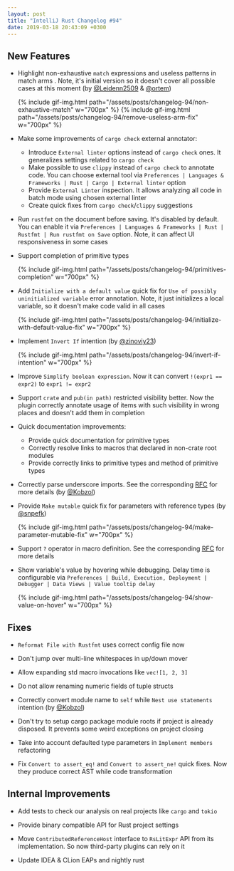 ```yaml
---
layout: post
title: "IntelliJ Rust Changelog #94"
date: 2019-03-18 20:43:09 +0300
---
```



## New Features

* Highlight non-exhaustive `match` expressions and useless patterns in match arms .
Note, it's initial version so it doesn't cover all possible cases at this moment (by [@Leidenn2509] & [@ortem])

  {% include gif-img.html path="/assets/posts/changelog-94/non-exhaustive-match" w="700px" %}
  {% include gif-img.html path="/assets/posts/changelog-94/remove-useless-arm-fix" w="700px" %}

* Make some improvements of `cargo check` external annotator:
  * Introduce `External linter` options instead of `cargo check` ones. It generalizes settings related to `cargo check`
  * Make possible to use `clippy` instead of `cargo check` to annotate code.
  You can choose external tool via `Preferences | Languages & Frameworks | Rust | Cargo | External linter` option
  * Provide `External Linter` inspection. It allows analyzing all code in batch mode using chosen external linter
  * Create quick fixes from `cargo check`/`clippy` suggestions

* Run `rustfmt` on the document before saving. It's disabled by default.
You can enable it via `Preferences | Languages & Frameworks | Rust | Rustfmt | Run rustfmt on Save` option.
Note, it can affect UI responsiveness in some cases

* Support completion of primitive types

  {% include gif-img.html path="/assets/posts/changelog-94/primitives-completion" w="700px" %}

* Add `Initialize with a default value` quick fix for `Use of possibly uninitialized variable` error annotation.
Note, it just initializes a local variable, so it doesn't make code valid in all cases

  {% include gif-img.html path="/assets/posts/changelog-94/initialize-with-default-value-fix" w="700px" %}

* Implement `Invert If` intention (by [@zinoviy23])

  {% include gif-img.html path="/assets/posts/changelog-94/invert-if-intention" w="700px" %}

* Improve `Simplify boolean expression`. Now it can convert `!(expr1 == expr2)` to `expr1 != expr2`

* Support `crate` and `pub(in path)` restricted visibility better.
Now the plugin correctly annotate usage of items with such visibility in wrong places and doesn't add them in completion

* Quick documentation improvements:
  * Provide quick documentation for primitive types
  * Correctly resolve links to macros that declared in non-crate root modules
  * Provide correctly links to primitive types and method of primitive types

* Correctly parse underscore imports.
See the corresponding [RFC](https://github.com/rust-lang/rfcs/pull/2166) for more details (by [@Kobzol])

* Provide `Make mutable` quick fix for parameters with reference types (by [@snpefk])

  {% include gif-img.html path="/assets/posts/changelog-94/make-parameter-mutable-fix" w="700px" %}

* Support `?` operator in macro definition.
See the corresponding [RFC](https://github.com/rust-lang/rfcs/pull/2298) for more details

* Show variable's value by hovering while debugging. Delay time is configurable via `Preferences | Build, Execution, Deployment | Debugger | Data Views | Value tooltip delay`

  {% include gif-img.html path="/assets/posts/changelog-94/show-value-on-hover" w="700px" %}

## Fixes

* `Reformat File with Rustfmt` uses correct config file now

* Don't jump over multi-line whitespaces in up/down mover

* Allow expanding std macro invocations like `vec![1, 2, 3]`

* Do not allow renaming numeric fields of tuple structs

* Correctly convert module name to `self` while `Nest use statements` intention (by [@Kobzol])

* Don't try to setup cargo package module roots if project is already disposed.
It prevents some weird exceptions on project closing

* Take into account defaulted type parameters in `Implement members` refactoring

* Fix `Convert to assert_eq!` and `Convert to assert_ne!` quick fixes.
Now they produce correct AST while code transformation

## Internal Improvements

* Add tests to check our analysis on real projects like `cargo` and `tokio`

* Provide binary compatible API for Rust project settings

* Move `ContributedReferenceHost` interface to `RsLitExpr` API from its implementation.
So now third-party plugins can rely on it

* Update IDEA & CLion EAPs and nightly rust




[@Kobzol]: https://github.com/Kobzol
[@Leidenn2509]: https://github.com/Leidenn2509
[@ortem]: https://github.com/ortem
[@snpefk]: https://github.com/snpefk
[@zinoviy23]: https://github.com/zinoviy23
